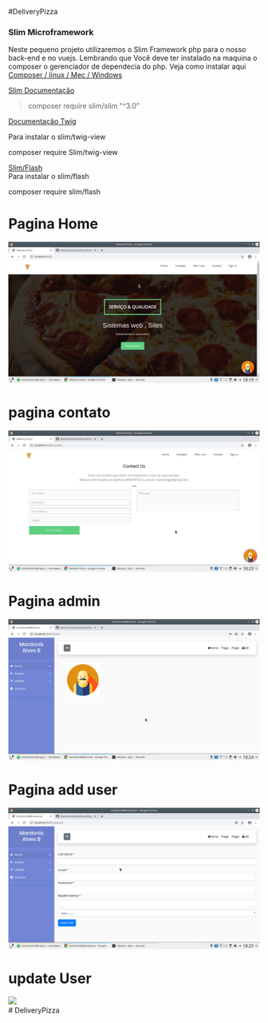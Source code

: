 #DeliveryPizza
<h3>Slim Microframework</h3>
<p>
    Neste pequeno projeto utilizaremos o Slim Framework php para o nosso back-end
    e no vuejs. Lembrando que Vocẽ deve ter instalado na maquina o composer o gerenciador de dependecia do php.
    Veja como instalar aqui <a href="https://getcomposer.org/doc/00-intro.md#installation-linux-unix-macos">Composer / linux / Mec / Windows</a>
</p>
<div>
<p>
<a href="http://www.slimframework.com/docs/v3/tutorial/first-app.html">Slim Documentação</a><br>

> composer require slim/slim "^3.0"
</p>

</p>


<p><a href="https://twig.symfony.com/doc/2.x/">Documentação Twig</a>

Para instalar o slim/twig-view
<br>

composer require Slim/twig-view

</p>

<p>
<a href="http://www.slimframework.com/docs/v3/features/flash.html">Slim/Flash</a><br>
Para instalar o slim/flash

composer require slim/flash


</p>

<div>

<h1>Pagina Home</h1>
<img src="public/img/pastasistemaimg/home.png">
<h1>pagina contato</h1>
<img src="public/img/pastasistemaimg/contato.png">
<h1>Pagina admin</h1>
<img src="public/img/pastasistemaimg/admin.png">
<h1>Pagina add user</h1>
<img src="public/img/pastasistemaimg/user.png">
<h1>update User</h1>
<img src="public/img/pastasistemaimg/udateuser.png">
<div>
</div># DeliveryPizza

